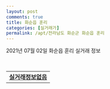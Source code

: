 ```yaml
---
layout: post
comments: true
title: 화순읍 훈리
categories: [실거래가]
permalink: /apt/전라남도 화순군 화순읍 훈리
---
```


2021년 07월 02일 화순읍 훈리 실거래 정보

<script type="text/javascript">
  google.charts.load('current', {'packages':['corechart']});
  google.charts.setOnLoadCallback(drawChart);

  function drawChart() {
    var data = google.visualization.arrayToDataTable([['거래일', '매매', '전월세', '전매'], ['20-07', 0, 8, 0], ['20-08', 2, 3, 0], ['20-09', 1, 0, 0], ['20-10', 1, 0, 0], ['20-11', 0, 6, 0], ['20-12', 3, 1, 0], ['21-01', 0, 4, 0], ['21-02', 0, 1, 0], ['21-03', 2, 0, 0], ['21-06', 1, 0, 0]]);

    var options = {
      title: '최근 유형별 거래량 추이',
      legend: { position: 'bottom' }
    };

    var chart = new google.visualization.LineChart(document.getElementById('columnchart_material'));
    chart.draw(data, (options));
  }
</script>

<div id="columnchart_material" style="width: 95%; margin-left: -35px; display: block"></div>
<br>
<table>
  <tr>
    <td colspan="4" style="font-weight: bold;"><a href="https://search.naver.com/search.naver?query=화순읍 훈리 실거래정보없음">실거래정보없음</a></td>
  </tr>
    
</table>
    